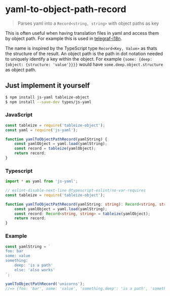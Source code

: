 # yaml-to-object-path-record

> Parses yaml into a `Record<string, string>` with object paths as key

This is often useful when having translation files in yaml and access them by object path.
For example this is used in [telegraf-i18n](https://github.com/telegraf/telegraf-i18n).

The name is inspired by the TypeScript type `Record<Key, Value>` as thats the structure of the result.
An object path is the path in dot notation needed to uniquely identify a key within the object.
For example `{some: {deep: {object: {structure: 'value'}}}}` would have `some.deep.object.structure` as object path.

## Just implement it yourself

```bash
$ npm install js-yaml tableize-object
$ npm install --save-dev types/js-yaml
```

### JavaScript

```js
const tableize = require('tableize-object');
const yaml = require('js-yaml');

function yamlToObjectPathRecord(yamlString) {
	const yamlObject = yaml.load(yamlString);
	const record = tableize(yamlObject);
	return record;
}
```

### Typescript

```ts
import * as yaml from 'js-yaml';

// eslint-disable-next-line @typescript-eslint/no-var-requires
const tableize = require('tableize-object');

function yamlToObjectPathRecord(yamlString: string): Record<string, string> {
	const yamlObject = yaml.load(yamlString);
	const record: Record<string, string> = tableize(yamlObject);
	return record;
}
```

### Example

```js
const yamlString = `
foo: bar
some: value
something:
	deep: 'is a path'
	else: 'also works'
`;

yamlToObjectPathRecord('unicorns');
//=> {foo: 'bar', some: 'value', 'something.deep': 'is a path', 'something.else': 'also works'}
```
